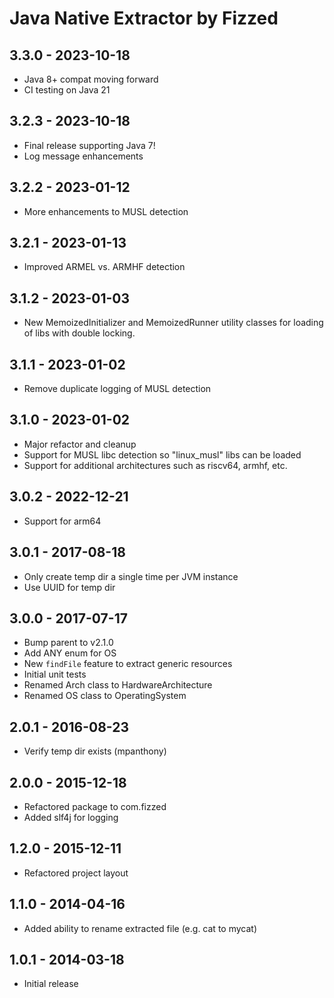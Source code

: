# Java Native Extractor by Fizzed

## 3.3.0 - 2023-10-18

 - Java 8+ compat moving forward
 - CI testing on Java 21

## 3.2.3 - 2023-10-18

 - Final release supporting Java 7!
 - Log message enhancements

## 3.2.2 - 2023-01-12

 - More enhancements to MUSL detection

## 3.2.1 - 2023-01-13

 - Improved ARMEL vs. ARMHF detection

## 3.1.2 - 2023-01-03

 - New MemoizedInitializer and MemoizedRunner utility classes for loading of libs with
   double locking.

## 3.1.1 - 2023-01-02

 - Remove duplicate logging of MUSL detection

## 3.1.0 - 2023-01-02

 - Major refactor and cleanup
 - Support for MUSL libc detection so "linux_musl" libs can be loaded
 - Support for additional architectures such as riscv64, armhf, etc.

## 3.0.2 - 2022-12-21

 - Support for arm64

## 3.0.1 - 2017-08-18

 - Only create temp dir a single time per JVM instance
 - Use UUID for temp dir

## 3.0.0 - 2017-07-17
 - Bump parent to v2.1.0
 - Add ANY enum for OS
 - New `findFile` feature to extract generic resources
 - Initial unit tests
 - Renamed Arch class to HardwareArchitecture
 - Renamed OS class to OperatingSystem

## 2.0.1 - 2016-08-23
 - Verify temp dir exists (mpanthony)

## 2.0.0 - 2015-12-18
 - Refactored package to com.fizzed
 - Added slf4j for logging

## 1.2.0 - 2015-12-11
 - Refactored project layout

## 1.1.0 - 2014-04-16
 - Added ability to rename extracted file (e.g. cat to mycat)

## 1.0.1 - 2014-03-18
 - Initial release
